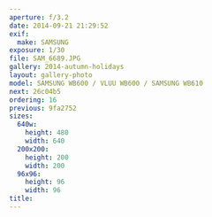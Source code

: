 ```yaml
---
aperture: f/3.2
date: 2014-09-21 21:29:52
exif:
  make: SAMSUNG
exposure: 1/30
file: SAM_6689.JPG
gallery: 2014-autumn-holidays
layout: gallery-photo
model: SAMSUNG WB600 / VLUU WB600 / SAMSUNG WB610
next: 26c04b5
ordering: 16
previous: 9fa2752
sizes:
  640w:
    height: 480
    width: 640
  200x200:
    height: 200
    width: 200
  96x96:
    height: 96
    width: 96
title: 
---
```

